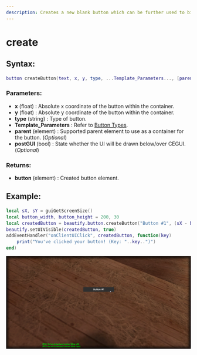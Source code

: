 ```yaml
---
description: Creates a new blank button which can be further used to bind your events on.
---
```


# create

## **Syntax:**

```lua
button createButton(text, x, y, type, ...Template_Parameters..., [parent = nil], [postGUI = false])
```

### **Parameters:**

* **x** \(float\) : Absolute x coordinate of the button within the container.
* **y** \(float\) : Absolute y coordinate of the button within the container.
* **type** \(string\) : Type of button.
* **Template\_Parameters** : Refer to [Button Types](types/).
* **parent** \(element\) : Supported parent element to use as a container for the button. \(_Optional_\)
* **postGUI** \(bool\) : State whether the UI will be drawn below/over CEGUI. \(_Optional_\)

### **Returns:**

* **button** \(element\) : Created button element.

## **Example:**

```lua
local sX, sY = guiGetScreenSize()
local button_width, button_height = 200, 30
local createdButton = beautify.button.createButton("Button #1", (sX - button_width)/2, (sY - button_height)/2, "default", button_width, button_height, nil, false)
beautify.setUIVisible(createdButton, true)
addEventHandler("onClientUIClick", createdButton, function(key)
    print("You've clicked your button! (Key: "..key..")")
end)
```

![](../../.gitbook/assets/createbutton.png)

